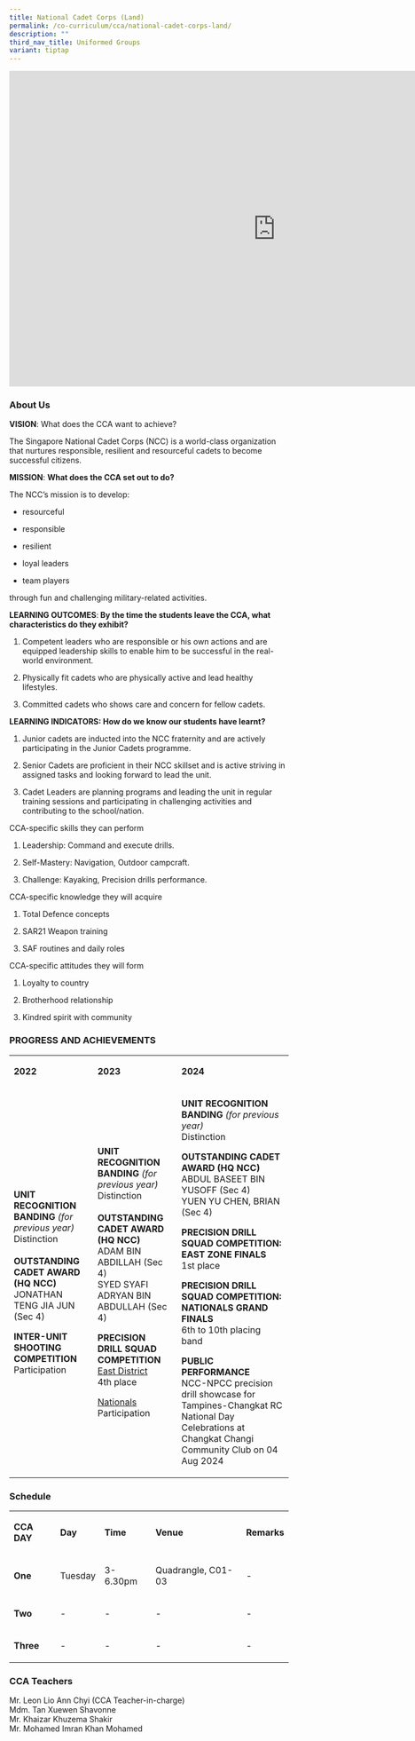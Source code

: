 ```yaml
---
title: National Cadet Corps (Land)
permalink: /co-curriculum/cca/national-cadet-corps-land/
description: ""
third_nav_title: Uniformed Groups
variant: tiptap
---
```

<div class="iframe-wrapper">
<iframe height="569" width="960" allowfullscreen="true" frameborder="0" src="https://docs.google.com/presentation/d/1M3gN7sUsawcdBiBOTVnvZLmL3bUcwvXpde9RCsx8aYY/embed?start=true&amp;loop=true&amp;delayms=3000"></iframe>
</div>
<h3>About Us</h3>
<p><strong>VISION</strong>: What does the CCA want to achieve?&nbsp;</p>
<p>The Singapore National Cadet Corps (NCC) is a world-class organization
that nurtures responsible, resilient and resourceful cadets to become successful
citizens.</p>
<p><strong>MISSION</strong>: <strong>What does the CCA set out to do?</strong>
</p>
<p>The NCC’s mission is to develop:</p>
<ul data-tight="true" class="tight">
<li>
<p>resourceful</p>
</li>
<li>
<p>responsible</p>
</li>
<li>
<p>resilient</p>
</li>
<li>
<p>loyal leaders</p>
</li>
<li>
<p>team players</p>
</li>
</ul>
<p>through fun and challenging military-related activities.</p>
<p><strong>LEARNING OUTCOMES</strong>:<strong> By the time the students leave the CCA, what characteristics do they exhibit?</strong>
</p>
<ol data-tight="true" class="tight">
<li>
<p>Competent leaders who are responsible or his own actions and are equipped
leadership skills to enable him to be successful in the real-world environment.</p>
</li>
<li>
<p>Physically fit cadets who are physically active and lead healthy lifestyles.</p>
</li>
<li>
<p>Committed cadets who shows care and concern for fellow cadets.</p>
</li>
</ol>
<p><strong>LEARNING INDICATORS: How do we know our students have learnt?</strong>
</p>
<ol data-tight="true" class="tight">
<li>
<p>Junior cadets are inducted into the NCC fraternity and are actively participating
in the Junior Cadets programme.</p>
</li>
<li>
<p>Senior Cadets are proficient in their NCC skillset and is active striving
in assigned tasks and looking forward to lead the unit.</p>
</li>
<li>
<p>Cadet Leaders are planning programs and leading the unit in regular training
sessions and participating in challenging activities and contributing to
the school/nation.</p>
</li>
</ol>
<p>CCA-specific skills they can perform</p>
<ol data-tight="true" class="tight">
<li>
<p>Leadership: Command and execute drills.</p>
</li>
<li>
<p>Self-Mastery: Navigation, Outdoor campcraft.</p>
</li>
<li>
<p>Challenge: Kayaking, Precision drills performance.</p>
</li>
</ol>
<p>CCA-specific knowledge they will acquire</p>
<ol data-tight="true" class="tight">
<li>
<p>Total Defence concepts</p>
</li>
<li>
<p>SAR21 Weapon training</p>
</li>
<li>
<p>SAF routines and daily roles</p>
</li>
</ol>
<p>CCA-specific attitudes they will form</p>
<ol data-tight="true" class="tight">
<li>
<p>Loyalty to country</p>
</li>
<li>
<p>Brotherhood relationship</p>
</li>
<li>
<p>Kindred spirit with community</p>
</li>
</ol>
<h3>PROGRESS AND ACHIEVEMENTS</h3>
<table style="minWidth: 75px">
<colgroup>
<col>
<col>
<col>
</colgroup>
<tbody>
<tr>
<td rowspan="1" colspan="1">
<p><strong>2022</strong>
</p>
</td>
<td rowspan="1" colspan="1">
<p><strong>2023</strong>
</p>
</td>
<td rowspan="1" colspan="1">
<p><strong>2024</strong>
</p>
</td>
</tr>
<tr>
<td rowspan="1" colspan="1">
<p><strong>UNIT RECOGNITION BANDING </strong><em>(for previous year)</em><strong><br></strong>Distinction
<br><strong><br>OUTSTANDING CADET AWARD (HQ NCC)<br></strong>JONATHAN TENG
JIA JUN (Sec 4)</p>
<p></p>
<p><strong>INTER-UNIT SHOOTING COMPETITION</strong>
<br>Participation</p>
</td>
<td rowspan="1" colspan="1">
<p><strong>UNIT RECOGNITION BANDING </strong><em>(for previous year)</em><strong><br></strong>Distinction
<br><strong><br>OUTSTANDING CADET AWARD (HQ NCC)<br></strong>ADAM BIN ABDILLAH
(Sec 4)
<br>SYED SYAFI ADRYAN BIN ABDULLAH (Sec 4)</p>
<p><strong>PRECISION DRILL SQUAD COMPETITION</strong>
<br><u>East District</u>
<br>4th place</p>
<p><u>Nationals</u>
<br>Participation</p>
</td>
<td rowspan="1" colspan="1">
<p><strong>UNIT RECOGNITION BANDING </strong><em>(for previous year)</em><strong><br></strong>Distinction</p>
<p><strong>OUTSTANDING CADET AWARD (HQ NCC)</strong>
<br>ABDUL BASEET BIN YUSOFF (Sec 4)
<br>YUEN YU CHEN, BRIAN (Sec 4)</p>
<p><strong>PRECISION DRILL SQUAD COMPETITION: EAST ZONE FINALS</strong>
<br>1st place</p>
<p><strong>PRECISION DRILL SQUAD COMPETITION: NATIONALS GRAND FINALS</strong>
<br>6th to 10th placing band</p>
<p><strong>PUBLIC PERFORMANCE</strong>
<br>NCC-NPCC precision drill showcase for Tampines-Changkat RC National Day
Celebrations at Changkat Changi Community Club on 04 Aug 2024</p>
</td>
</tr>
</tbody>
</table>
<h3>Schedule</h3>
<table style="minWidth: 125px">
<colgroup>
<col>
<col>
<col>
<col>
<col>
</colgroup>
<tbody>
<tr>
<td rowspan="1" colspan="1">
<p><strong>CCA DAY</strong>
</p>
</td>
<td rowspan="1" colspan="1">
<p><strong>Day</strong>
</p>
</td>
<td rowspan="1" colspan="1">
<p><strong>Time</strong>
</p>
</td>
<td rowspan="1" colspan="1">
<p><strong>Venue</strong>
</p>
</td>
<td rowspan="1" colspan="1">
<p><strong>Remarks</strong>
</p>
</td>
</tr>
<tr>
<td rowspan="1" colspan="1">
<p><strong>One</strong>
</p>
</td>
<td rowspan="1" colspan="1">
<p>Tuesday</p>
</td>
<td rowspan="1" colspan="1">
<p>3-6.30pm</p>
</td>
<td rowspan="1" colspan="1">
<p>Quadrangle, C01-03</p>
</td>
<td rowspan="1" colspan="1">
<p>-</p>
</td>
</tr>
<tr>
<td rowspan="1" colspan="1">
<p><strong>Two</strong>
</p>
</td>
<td rowspan="1" colspan="1">
<p>-</p>
</td>
<td rowspan="1" colspan="1">
<p>-</p>
</td>
<td rowspan="1" colspan="1">
<p>-</p>
</td>
<td rowspan="1" colspan="1">
<p>-</p>
</td>
</tr>
<tr>
<td rowspan="1" colspan="1">
<p><strong>Three</strong>
</p>
</td>
<td rowspan="1" colspan="1">
<p>-</p>
</td>
<td rowspan="1" colspan="1">
<p>-</p>
</td>
<td rowspan="1" colspan="1">
<p>-</p>
</td>
<td rowspan="1" colspan="1">
<p>-</p>
</td>
</tr>
</tbody>
</table>
<h3>CCA Teachers</h3>
<p>Mr. Leon Lio Ann Chyi (CCA Teacher-in-charge)
<br>Mdm. Tan Xuewen Shavonne
<br>Mr. Khaizar Khuzema Shakir
<br>Mr. Mohamed Imran Khan Mohamed</p>